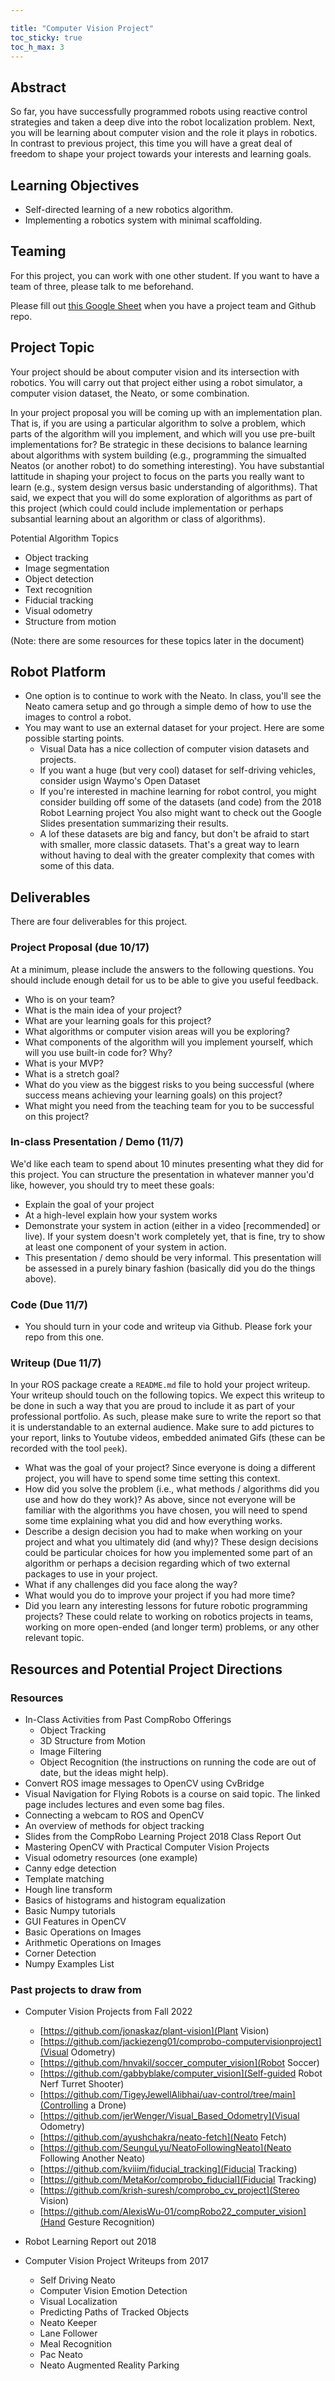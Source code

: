 ```yaml
---

title: "Computer Vision Project"
toc_sticky: true
toc_h_max: 3
---
```


## Abstract

So far, you have successfully programmed robots using reactive control strategies and taken a deep dive into the robot localization problem. Next, you will be learning about computer vision and the role it plays in robotics.  In contrast to previous project, this time you will have a great deal of freedom to shape your project towards your interests and learning goals.

## Learning Objectives

* Self-directed learning of a new robotics algorithm.
* Implementing a robotics system with minimal scaffolding.

## Teaming

For this project, you can work with one other student.  If you want to have a team of three, please talk to me beforehand.

Please fill out <a href="https://docs.google.com/spreadsheets/d/1X5wElqAaHjzyouaRNKqrfrEibs92soRFYjgK3SHoywU/edit?usp=sharing">this Google Sheet</a> when you have a project team and Github repo.

## Project Topic

Your project should be about computer vision and its intersection with robotics.  You will carry out that project either using a robot simulator, a computer vision dataset, the Neato, or some combination.


In your project proposal you will be coming up with an implementation plan.  That is, if you are using a particular algorithm to solve a problem, which parts of the algorithm will you implement, and which will you use pre-built implementations for?  Be strategic in these decisions to balance learning about algorithms with system building (e.g., programming the simualted Neatos (or another robot) to do something interesting).  You have substantial lattitude in shaping your project to focus on the parts you really want to learn (e.g., system design versus basic understanding of algorithms).  That said, we expect that you will do some exploration of algorithms as part of this project (which could could include implementation or perhaps subsantial learning about an algorithm or class of algorithms).

Potential Algorithm Topics

* Object tracking
* Image segmentation
* Object detection
* Text recognition
* Fiducial tracking
* Visual odometry
* Structure from motion

(Note: there are some resources for these topics later in the document)

## Robot Platform

* One option is to continue to work with the Neato.  In class, you'll see the Neato camera setup and go through a simple demo of how to use the images to control a robot.
* You may want to use an external dataset for your project. Here are some possible starting points. 
    * <a-no-proxy href="https://www.visualdata.io/discovery">Visual Data</a-no-proxy> has a nice collection of computer vision datasets and projects.
    * If you want a huge (but very cool) dataset for self-driving vehicles, consider usign Waymo's <a-no-proxy href="https://waymo.com/open/">Open Dataset</a-no-proxy>
    * If you're interested in machine learning for robot control, you might consider building off some of <a-no-proxy href="https://github.com/comprobo18/robot_learning/network/members">the datasets (and code) from the 2018 Robot Learning project</a-no-proxy> You also might want to check out <a-no-proxy href="https://docs.google.com/presentation/d/1ZZBZotRITt42OIpwC-jiFYWu-h27rZ1PzhctPyRYgng/edit">the Google Slides presentation summarizing their results</a-no-proxy>.
    * A lof these datasets are big and fancy, but don't be afraid to start with smaller, more classic datasets.  That's a great way to learn without having to deal with the greater complexity that comes with some of this data.

## Deliverables

There are four deliverables for this project.

### Project Proposal (due 10/17)

At a minimum, please include the answers to the following questions.  You should include enough detail for us to be able to give you useful feedback.

* Who is on your team?
* What is the main idea of your project?
* What are your learning goals for this project?
* What algorithms or computer vision areas will you be exploring?
* What components of the algorithm will you implement yourself, which will you use built-in code for?  Why?
* What is your MVP?
* What is a stretch goal?
* What do you view as the biggest risks to you being successful (where success means achieving your learning goals) on this project?
* What might you need from the teaching team for you to be successful on this project?

### In-class Presentation / Demo (11/7)

We'd like each team to spend about 10 minutes presenting what they did for this project. You can structure the presentation in whatever manner you'd like, however, you should try to meet these goals:

* Explain the goal of your project
* At a high-level explain how your system works
* Demonstrate your system in action (either in a video [recommended] or live). If your system doesn't work completely yet, that is fine, try to show at least one component of your system in action.
* This presentation / demo should be very informal. This presentation will be assessed in a purely binary fashion (basically did you do the things above).

### Code (Due 11/7)

* You should turn in your code and writeup via Github.  Please fork your repo from this one.

### Writeup (Due 11/7)

In your ROS package create a ``README.md`` file to hold your project writeup.  Your writeup should touch on the following topics. We expect this writeup to be done in such a way that you are proud to include it as part of your professional portfolio. As such, please make sure to write the report so that it is understandable to an external audience.  Make sure to add pictures to your report, links to Youtube videos, embedded animated Gifs (these can be recorded with the tool ``peek``).

* What was the goal of your project?  Since everyone is doing a different project, you will have to spend some time setting this context.
* How did you solve the problem (i.e., what methods / algorithms did you use and how do they work)?  As above, since not everyone will be familiar with the algorithms you have chosen, you will need to spend some time explaining what you did and how everything works.
* Describe a design decision you had to make when working on your project and what you ultimately did (and why)? These design decisions could be particular choices for how you implemented some part of an algorithm or perhaps a decision regarding which of two external packages to use in your project.
* What if any challenges did you face along the way?
* What would you do to improve your project if you had more time?
* Did you learn any interesting lessons for future robotic programming projects? These could relate to working on robotics projects in teams, working on more open-ended (and longer term) problems, or any other relevant topic.


## Resources and Potential Project Directions

### Resources

* In-Class Activities from Past CompRobo Offerings
  - <a-no-proxy href="https://drive.google.com/file/d/0B0UHkPLHsgyoZnBSZ0FiSjZGRDA/view?usp=sharing">Object Tracking</a-no-proxy>
  - <a-no-proxy href="https://drive.google.com/file/d/0B0UHkPLHsgyoTTBHLWl1c3FqRnM/view?usp=sharing">3D Structure from Motion</a-no-proxy>
  - <a-no-proxy href="https://drive.google.com/file/d/0B0UHkPLHsgyocndyTDI2U2I1M1k/view?usp=sharing">Image Filtering</a-no-proxy>
  - <a-no-proxy href="https://sites.google.com/site/comprobofall14/home/labs/day-18?authuser=0">Object Recognition</a-no-proxy> (the instructions on running the code are out of date, but the ideas might help).
* <a-no-proxy href="http://wiki.ros.org/cv_bridge/Tutorials/ConvertingBetweenROSImagesAndOpenCVImagesPython">Convert ROS image messages to OpenCV using CvBridge</a-no-proxy>
* <a-no-proxy href="https://vision.in.tum.de/teaching/ss2013/visnav2013">Visual Navigation for Flying Robots</a-no-proxy> is a course on said topic.  The linked page includes lectures and even some bag files.
* <a-no-proxy href="https://automaticaddison.com/working-with-ros-and-opencv-in-ros-noetic/">Connecting a webcam to ROS and OpenCV</a-no-proxy>
* <a-no-proxy href="https://www.crcv.ucf.edu/papers/Object%20Tracking.pdf">An overview of methods for object tracking</a-no-proxy>
* <a-no-proxy href="https://docs.google.com/presentation/d/1ZZBZotRITt42OIpwC-jiFYWu-h27rZ1PzhctPyRYgng/edit?usp=sharing">Slides from the CompRobo Learning Project 2018 Class Report Out</a-no-proxy>
* <a-no-proxy href="https://www.cs.ccu.edu.tw/~damon/photo/,OpenCV/,Mastering_OpenCV.pdf">Mastering OpenCV with Practical Computer Vision Projects</a-no-proxy>
* Visual odometry resources (<a-no-proxy href="http://www.cvlibs.net/software/libviso/">one example</a-no-proxy>)
* <a-no-proxy href="https://docs.opencv.org/master/da/d22/tutorial_py_canny.html">Canny edge detection</a-no-proxy>
* <a-no-proxy href="https://opencv-python-tutroals.readthedocs.io/en/latest/py_tutorials/py_imgproc/py_template_matching/py_template_matching.html">Template matching</a-no-proxy>
* <a-no-proxy href="https://opencv-python-tutroals.readthedocs.io/en/latest/py_tutorials/py_imgproc/py_houghlines/py_houghlines.html">Hough line transform</a-no-proxy>
* <a-no-proxy href="https://docs.opencv.org/master/d1/db7/tutorial_py_histogram_begins.html">Basics of histograms</a-no-proxy> and <a-no-proxy href="https://docs.opencv.org/3.4/d4/d1b/tutorial_histogram_equalization.html">histogram equalization</a-no-proxy>
* <a-no-proxy href="https://scipy.github.io/old-wiki/pages/Tentative_NumPy_Tutorial">Basic Numpy tutorials</a-no-proxy>
* <a-no-proxy href="https://opencv-python-tutroals.readthedocs.io/en/latest/py_tutorials/py_gui/py_table_of_contents_gui/py_table_of_contents_gui.html">GUI Features in OpenCV</a-no-proxy>
* <a-no-proxy href="https://opencv-python-tutroals.readthedocs.io/en/latest/py_tutorials/py_core/py_basic_ops/py_basic_ops.html#basic-ops">Basic Operations on Images</a-no-proxy>
* <a-no-proxy href="https://opencv-python-tutroals.readthedocs.io/en/latest/py_tutorials/py_core/py_image_arithmetics/py_image_arithmetics.html#image-arithmetics">Arithmetic Operations on Images</a-no-proxy>
* <a-no-proxy href="https://opencv-python-tutroals.readthedocs.io/en/latest/py_tutorials/py_feature2d/py_features_harris/py_features_harris.html">Corner Detection</a-no-proxy>
* <a-no-proxy href="https://scipy.github.io/old-wiki/pages/Numpy_Example_List.html">Numpy Examples List</a-no-proxy>

### Past projects to draw from

* Computer Vision Projects from Fall 2022
   * [https://github.com/jonaskaz/plant-vision](Plant Vision)
   * [https://github.com/jackiezeng01/comprobo-computervisionproject](Visual Odometry)
   * [https://github.com/hnvakil/soccer_computer_vision](Robot Soccer)
   * [https://github.com/gabbyblake/computer_vision](Self-guided Robot Nerf Turret Shooter)
   * [https://github.com/TigeyJewellAlibhai/uav-control/tree/main](Controlling a Drone)
   * [https://github.com/jerWenger/Visual_Based_Odometry](Visual Odometry)
   * [https://github.com/ayushchakra/neato-fetch](Neato Fetch)
   * [https://github.com/SeunguLyu/NeatoFollowingNeato](Neato Following Another Neato)
   * [https://github.com/kviiim/fiducial_tracking](Fiducial Tracking)
   * [https://github.com/MetaKor/comprobo_fiducial](Fiducial Tracking)
   * [https://github.com/krish-suresh/comprobo_cv_project](Stereo Vision)
   * [https://github.com/AlexisWu-01/compRobo22_computer_vision](Hand Gesture Recognition)
 
* <a-no-proxy href="https://docs.google.com/presentation/d/1ZZBZotRITt42OIpwC-jiFYWu-h27rZ1PzhctPyRYgng/edit">Robot Learning Report out 2018</a-no-proxy>
* Computer Vision Project Writeups from 2017
   * <a-no-proxy href="https://github.com/arpanrau/self_driving_neato/blob/master/WriteUp.md">Self Driving Neato</a-no-proxy>
   * <a-no-proxy href="https://github.com/BrennaManning/computer_vision_2017/blob/master/writeup.pdf">Computer Vision Emotion Detection</a-no-proxy>
   * <a-no-proxy href="https://github.com/HALtheWise/comprobo-fast-localizer/blob/master/final_report.pdf">Visual Localization</a-no-proxy>
   * <a-no-proxy href="https://github.com/shanek21/cv_motion_prediction">Predicting Paths of Tracked Objects</a-no-proxy>
   * <a-no-proxy href="https://github.com/krusellp/neato_keeper/blob/master/Neato_Keeper.pdf">Neato Keeper</a-no-proxy>
   * <a-no-proxy href="https://github.com/kzhang8850/lane_follower">Lane Follower</a-no-proxy>
   * <a-no-proxy href="https://github.com/CompRoboMealVision/meal_recognition">Meal Recognition</a-no-proxy>
   * <a-no-proxy href="https://github.com/jsutker/computer_vision_2017/blob/master/pacneato/scripts/Pacneato_Writeup.md">Pac Neato</a-no-proxy>
   * <a-no-proxy href="https://github.com/jovanduy/computer_vision_2017">Neato Augmented Reality Parking</a-no-proxy>
